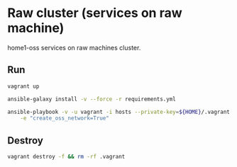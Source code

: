 # Raw cluster (services on raw machine)
home1-oss services on raw machines cluster.

## Run

```sh
vagrant up

ansible-galaxy install -v --force -r requirements.yml

ansible-playbook -v -u vagrant -i hosts --private-key=${HOME}/.vagrant.d/insecure_private_key playbook.yml \
    -e "create_oss_network=True"
```

## Destroy

```sh
vagrant destroy -f && rm -rf .vagrant
```
